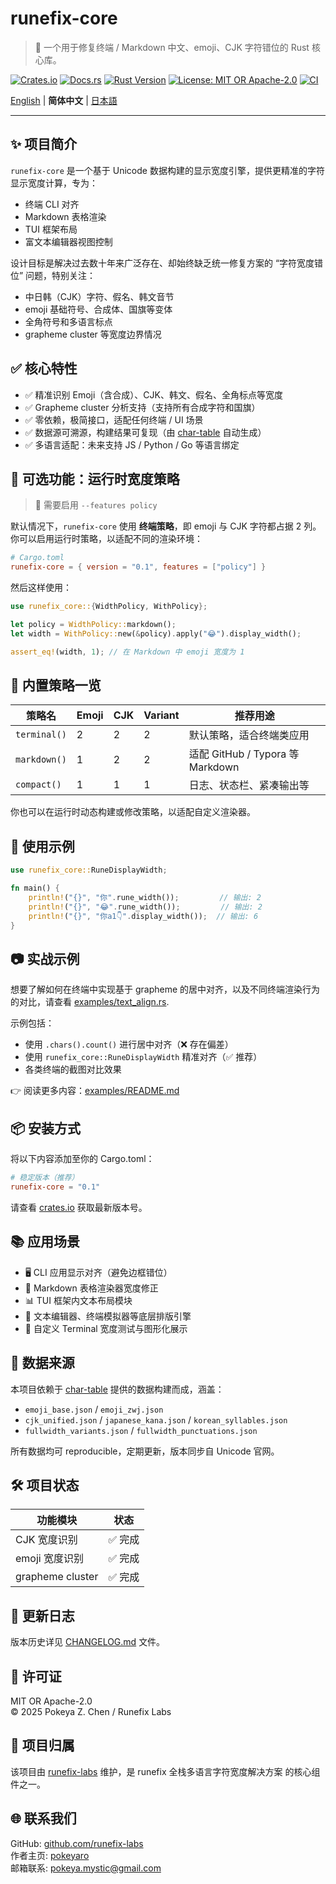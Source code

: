 # runefix-core

> 🎯 一个用于修复终端 / Markdown 中文、emoji、CJK 字符错位的 Rust 核心库。

[![Crates.io](https://img.shields.io/crates/v/runefix-core)](https://crates.io/crates/runefix-core)
[![Docs.rs](https://img.shields.io/docsrs/runefix-core)](https://docs.rs/runefix-core)
[![Rust Version](https://img.shields.io/badge/rust-1.85%2B-orange)](https://www.rust-lang.org)
[![License: MIT OR Apache-2.0](https://img.shields.io/badge/license-MIT%20OR%20Apache--2.0-blue.svg)](./LICENSE)
[![CI](https://github.com/runefix-labs/runefix-core/actions/workflows/ci.yml/badge.svg?branch=master)](https://github.com/runefix-labs/runefix-core/actions/workflows/ci.yml)

[English](./README.md) | **简体中文** | [日本語](./README_ja.md)

---

## ✨ 项目简介

`runefix-core` 是一个基于 Unicode 数据构建的显示宽度引擎，提供更精准的字符显示宽度计算，专为：

- 终端 CLI 对齐
- Markdown 表格渲染
- TUI 框架布局
- 富文本编辑器视图控制

设计目标是解决过去数十年来广泛存在、却始终缺乏统一修复方案的 “字符宽度错位” 问题，特别关注：

- 中日韩（CJK）字符、假名、韩文音节
- emoji 基础符号、合成体、国旗等变体
- 全角符号和多语言标点
- grapheme cluster 等宽度边界情况

## ✅ 核心特性

- ✅ 精准识别 Emoji（含合成）、CJK、韩文、假名、全角标点等宽度
- ✅ Grapheme cluster 分析支持（支持所有合成字符和国旗）
- ✅ 零依赖，极简接口，适配任何终端 / UI 场景
- ✅ 数据源可溯源，构建结果可复现（由 [char-table](https://github.com/runefix-labs/char-table) 自动生成）
- ✅ 多语言适配：未来支持 JS / Python / Go 等语言绑定

## 🧩 可选功能：运行时宽度策略

> 🧪 需要启用 `--features policy`

默认情况下，`runefix-core` 使用 **终端策略**，即 emoji 与 CJK 字符都占据 2 列。 \
你可以启用运行时策略，以适配不同的渲染环境：
```toml
# Cargo.toml
runefix-core = { version = "0.1", features = ["policy"] }
```
然后这样使用：
```rust
use runefix_core::{WidthPolicy, WithPolicy};

let policy = WidthPolicy::markdown();
let width = WithPolicy::new(&policy).apply("😂").display_width();

assert_eq!(width, 1); // 在 Markdown 中 emoji 宽度为 1
```

## 🧠 内置策略一览

| 策略名        | Emoji | CJK | Variant | 推荐用途                         |
| ------------ | ----- | --- | ------- |---------------------------------|
| `terminal()` | 2     | 2   | 2       | 默认策略，适合终端类应用            |
| `markdown()` | 1     | 2   | 2       | 适配 GitHub / Typora 等 Markdown |
| `compact()`  | 1     | 1   | 1       | 日志、状态栏、紧凑输出等            |

你也可以在运行时动态构建或修改策略，以适配自定义渲染器。

## 🚀 使用示例

```rust
use runefix_core::RuneDisplayWidth;

fn main() {
    println!("{}", "你".rune_width());         // 输出: 2
    println!("{}", "😂".rune_width());         // 输出: 2
    println!("{}", "你a1👇".display_width());  // 输出: 6
}
```

## 📷 实战示例

想要了解如何在终端中实现基于 grapheme 的居中对齐，以及不同终端渲染行为的对比，请查看 [examples/text_align.rs](./examples/text_align.rs).

示例包括：

- 使用 `.chars().count()` 进行居中对齐（❌ 存在偏差）
- 使用 `runefix_core::RuneDisplayWidth` 精准对齐（✅ 推荐）
- 各类终端的截图对比效果

👉 阅读更多内容：[examples/README.md](./examples/README.md)

## 📦 安装方式

将以下内容添加至你的 Cargo.toml：

```toml
# 稳定版本（推荐）
runefix-core = "0.1"
```

请查看 [crates.io](https://crates.io/crates/runefix-core) 获取最新版本号。

## 📚 应用场景

- 🖥️ CLI 应用显示对齐（避免边框错位） 
- 🧾 Markdown 表格渲染器宽度修正 
- 📊 TUI 框架内文本布局模块 
- 📄 文本编辑器、终端模拟器等底层排版引擎 
- 🧩 自定义 Terminal 宽度测试与图形化展示

## 📁 数据来源

本项目依赖于 [char-table](https://github.com/runefix-labs/char-table) 提供的数据构建而成，涵盖：

- `emoji_base.json` / `emoji_zwj.json`
- `cjk_unified.json` / `japanese_kana.json` / `korean_syllables.json` 
- `fullwidth_variants.json` / `fullwidth_punctuations.json`

所有数据均可 reproducible，定期更新，版本同步自 Unicode 官网。

## 🛠️ 项目状态

| 功能模块           | 状态        |
|-------------------|------------|
| CJK 宽度识别       | ✅ 完成     |
| emoji 宽度识别     | ✅ 完成     |
| grapheme cluster  | ✅ 完成     |

## 📌 更新日志

版本历史详见 [CHANGELOG.md](./CHANGELOG.md) 文件。

## 🔖 许可证

MIT OR Apache-2.0  
© 2025 Pokeya Z. Chen / Runefix Labs

## 📣 项目归属

该项目由 [runefix-labs](https://github.com/runefix-labs) 维护，是 runefix 全栈多语言字符宽度解决方案 的核心组件之一。

## 🌐 联系我们

GitHub: [github.com/runefix-labs](https://github.com/runefix-labs) \
作者主页: [pokeyaro](https://github.com/pokeyaro) \
邮箱联系: [pokeya.mystic@gmail.com](mailto:pokeya.mystic@gmail.com)
